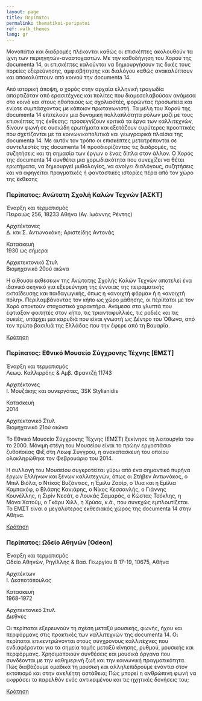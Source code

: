 ```yaml
---
layout: page
title: Περίπατοι
permalink: thematikoi-peripatoi
ref: walk_themes
lang: gr
---
```


Μονοπάτια και διαδρομές πλέκονται καθώς οι επισκέπτες ακολουθούν τα ίχνη των περιηγητών-αναστοχαστών. Με την καθοδήγηση του Χορού της documenta 14, οι επισκέπτες καλούνται να δημιουργήσουν τις δικές τους πορείες εξερεύνησης, αμφισβήτησης και διαλόγου καθώς ανακαλύπτουν και αποκαλύπτουν από κοινού την documenta 14.

Από ιστορική άποψη, ο χορός στην αρχαία ελληνική τραγωδία απαρτιζόταν από ερασιτέχνες και πολίτες που διαμεσολαβούσαν ανάμεσα στο κοινό και στους ηθοποιούς ως σχολιαστές, φορώντας προσωπεία και ενίοτε συμπάσχοντας με κάποιον πρωταγωνιστή. Τα μέλη του Χορού της documenta 14 επιτελούν μια δυναμική πολλαπλότητα ρόλων μαζί με τους επισκέπτες της έκθεσης: προσεγγίζουν κριτικά τα έργα των καλλιτεχνών, δίνουν φωνή σε ουσιώδη ερωτήματα και εξετάζουν ευρύτερες προοπτικές που σχετίζονται με τα κοινωνικοπολιτικά και γεωγραφικά πλαίσια της documenta 14. Με αυτόν τον τρόπο οι επισκέπτες μετατρέπονται σε συντελεστές της documenta 14 προσδιορίζοντας τις διαδρομές, τις συζητήσεις και τη σημασία των έργων ο ένας δίπλα στον άλλον. Ο Χορός της documenta 14 συνθέτει μια χορωδιακότητα που συνεχίζει να θέτει ερωτήματα, να δημιουργεί μυθολογίες, να ανοίγει διαλόγους, συζητήσεις και να αφηγείται πραγματικές ή φανταστικές ιστορίες πέρα από τον χώρο της έκθεσης

### Περίπατος: Ανώτατη Σχολή Καλών Τεχνών [ΑΣΚΤ]

Έναρξη και τερματισμός <br>
Πειραιώς 256, 18233 Αθήνα (Αγ. Ιωάννης Ρέντης)

Αρχιτέκτονες <br>
Δ. και Σ. Αντωνακάκη; Αριστείδης Αντονάς

Κατασκευή <br>
1930 ως σήμερα

Αρχικτεκτονικό Στυλ <br>
Βιομηχανικό 20ού αιώνα

Η αίθουσα εκθέσεων της Ανώτατης Σχολής Καλών Τεχνών αποτελεί ένα ιδανικό σκηνικό για εξερεύνηση της έννοιας της πειραματικής εκπαίδευσης και παιδαγωγικής, όπως η «ανοιχτή φόρμα» ή η «ανοιχτή πόλη». Περιλαμβάνοντας τον κήπο ως χώρο μάθησης, οι περίπατοι με τον Χορό αποκτούν στοχαστικό χαρακτήρα. Ανάμεσα στα γλυπτά που έφτιαξαν φοιτητές στον κήπο, τις τριανταφυλλιές, τις ροδιές και τις συκιές, υπάρχει μια καρυδιά που είναι γνωστή ως Δέντρο του Όθωνα, από τον πρώτο βασιλιά της Ελλάδας που την έφερε από τη Βαυαρία. 

<a href="peripatoi.html" class="text-underline">Κράτηση</a>

### Περίπατος: Εθνικό Μουσείο Σύγχρονης Τέχνης [ΕΜΣΤ]

Έναρξη και τερματισμός <br>
Λεωφ. Καλλιρρόης & Αμβ. Φραντζή 11743 

Αρχιτέκτονες <br>
Ι. Μουζάκης και συνεργάτες, 3SK Stylianidis

Κατασκευή <br>
2014

Αρχιτεκτονικό Στυλ <br>
Βιομηχανικό 21ού αιώνα

Το Εθνικό Μουσείο Σύγχρονης Τέχνης (ΕΜΣΤ) ξεκίνησε τη λειτουργία του το 2000. Μόνιμη στέγη του Μουσείου είναι το πρώην εργοστάσιο ζυθοποιίας Φιξ στη Λεωφ.Συγγρού, η ανακατασκευή του οποίου ολοκληρώθηκε τον Φεβρουάριο του 2014.

Η συλλογή του Μουσείου συγκροτείται γύρω από ένα σημαντικό πυρήνα έργων Ελλήνων και ξένων καλλιτεχνών, όπως οι Στήβεν Αντωνάκος, o Μπιλ Βιόλα, ο Ντίκος Βυζάντιος, η Έμιλυ Ζασίρ, o Ίλια και η Εμίλια Καμπακόφ, ο Βλάσης Κανιάρης, ο Νίκος Κεσσανλής, ο Γιάννης Κουνέλλης, η Σιρίν Νεσάτ, ο Λουκάς Σαμαράς, ο Κώστας Τσόκλης, η Μόνα Χατούμ, ο Γκάρυ Χιλλ,  η Χρύσα, κ.ά., που συνεχώς εμπλουτίζεται. Το ΕΜΣΤ είναι ο μεγαλύτερος εκθεσιακός χώρος της documenta 14 στην Αθήνα. 

<a href="peripatoi.html" class="text-underline">Κράτηση</a>

### Περίπατος: Ωδείο Αθηνών [Odeon]

Έναρξη και τερματισμός <br>
Ωδείο Αθηνών, Ρηγίλλης & Βασ. Γεωργίου Β 17-19, 10675, Αθήνα 

Αρχιτέκτων <br>
Ι. Δεσποτόπουλος

Κατασκευή <br>
1968-1972

Αρχιτεκτονικό Στυλ <br>
Διεθνές

Οι περίπατοι εξερευνούν τη σχέση μεταξύ μουσικής, φωνής, ήχου και περφόρμανς στις πρακτικές των καλλιτεχνών της documenta 14. Οι περίπατοι επικεντρώνονται στους σύγχρονους καλλιτέχνες που ενδιαφέρονται για τα σημεία τομής μεταξύ κίνησης, ρυθμού, μουσικής και περφόρμανς. Χρησιμοποιούν συνθέσεις και μουσικά όργανα που συνδέονται με την καθημερινή ζωή και την κοινωνική πραγματικότητα. Πώς διαβάζουμε ομαδικά τη μουσική και αλληλεπιδρούμε ενάντια στον εκτοπισμό και στην ανελέητη αστάθεια; Πώς μπορεί η ανθρώπινη φωνή να εκφράσει το παρελθόν ενός αντικειμένου και τις ηχητικές δονήσεις του;

<a href="peripatoi.html" class="text-underline">Κράτηση</a>

